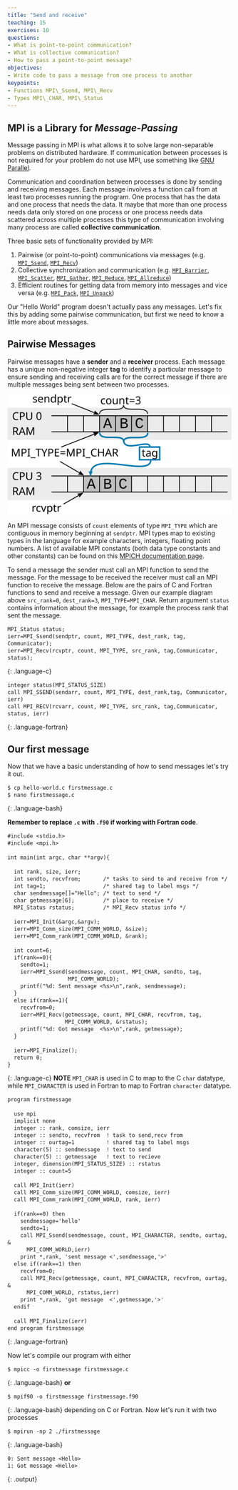 ```yaml
---
title: "Send and receive"
teaching: 15
exercises: 10
questions:
- What is point-to-point communication?
- What is collective communication?
- How to pass a point-to-point message?
objectives:
- Write code to pass a message from one process to another
keypoints:
- Functions MPI\_Ssend, MPI\_Recv
- Types MPI\_CHAR, MPI\_Status
---
```


## MPI is a Library for *Message-Passing*
Message passing in MPI is what allows it to solve large non-separable problems on distributed hardware. If communication between processes is not required for your problem do not use MPI, use something like [GNU Parallel](https://docs.computecanada.ca/wiki/GNU_Parallel).

Communication and coordination between processes is done by sending and receiving messages. Each message involves a function call from at least two processes running the program. One process that has the data and one process that needs the data. It maybe that more than one process needs data only stored on one process or one process needs data scattered across multiple processes this type of communication involving many process are called **collective communication**.
 
Three basic sets of functionality provided by MPI:
 1. Pairwise (or point-to-point) communications via messages (e.g. [`MPI_Ssend`](https://www.open-mpi.org/doc/v3.1/man3/MPI_Ssend.3.php), [`MPI_Recv`](https://www.open-mpi.org/doc/v3.1/man3/MPI_Recv.3.php))
 2. Collective synchronization and communication (e.g. [`MPI_Barrier`](https://www.open-mpi.org/doc/v3.1/man3/MPI_Barrier.3.php), [`MPI_Scatter`](https://www.open-mpi.org/doc/v3.1/man3/MPI_Scatter.3.php), [`MPI_Gather`](https://www.open-mpi.org/doc/v3.1/man3/MPI_Gather.3.php), [`MPI_Reduce`](https://www.open-mpi.org/doc/v3.1/man3/MPI_Reduce.3.php), [`MPI_Allreduce`](https://www.open-mpi.org/doc/v3.1/man3/MPI_Allreduce.3.php))
 3. Efficient routines for getting data from memory into messages and vice versa (e.g. [`MPI_Pack`](https://www.open-mpi.org/doc/v3.1/man3/MPI_Pack.3.php), [`MPI_Unpack`](https://www.open-mpi.org/doc/v3.1/man3/MPI_Unpack.3.php))


<!--
### Rank and Size much more important in MPI than OpenMP

As we saw previously, we can get the number of process running our MPI program. In our code examples this is stored in the `size` or `commsize` variables and all processes have the same value for this variable. On the other hand we also have a variable `rank` which uniquely identifies a process. These values are used to 

In OpenMP the compiler assigns jobs to each thread and usually it isn't important which thread is doing which task. However, in MPI, size is ofte

: processes determine amongst themselves which piece of puzzle to work on, then communicate with appropriate others.

![Rank and Size much](../fig/message_passing.png)
-->

Our "Hello World" program doesn't actually pass any messages.
Let's fix this by adding some pairwise communication, but first we need to know a little more about messages.

## Pairwise Messages
Pairwise messages have a **sender** and a **receiver** process. Each message has a unique non-negative integer **tag** to identify a particular message to ensure sending and receiving calls are for the correct message if there are multiple messages being sent between two processes.

![messages](../fig/send_recv.svg)

An MPI message consists of `count` elements of type `MPI_TYPE` which are contiguous in memory beginning at `sendptr`. MPI types map to existing types in the language for example characters, integers, floating point numbers. A list of available MPI constants (both data type constants and other constants) can be found on this [MPICH documentation page](https://www.mpich.org/static/docs/latest/www3/Constants.html). 

To send a message the sender must call an MPI function to send the message. For the message to be received the receiver must call an MPI function to receive the message. Below are the pairs of C and Fortran functions to send and receive a message. Given our example diagram above `src_rank=0`, `dest_rank=3`, `MPI_TYPE=MPI_CHAR`. Return argument `status` contains information about the message, for example the process rank that sent the message.

~~~
MPI_Status status;
ierr=MPI_Ssend(sendptr, count, MPI_TYPE, dest_rank, tag, Communicator);
ierr=MPI_Recv(rcvptr, count, MPI_TYPE, src_rank, tag,Communicator, status);
~~~
{: .language-c}

~~~
integer status(MPI_STATUS_SIZE)
call MPI_SSEND(sendarr, count, MPI_TYPE, dest_rank,tag, Communicator, ierr)
call MPI_RECV(rcvarr, count, MPI_TYPE, src_rank, tag,Communicator, status, ierr)
~~~
{: .language-fortran}


## Our first message
Now that we have a basic understanding of how to send messages let's try it out.

~~~
$ cp hello-world.c firstmessage.c
$ nano firstmessage.c
~~~
{: .language-bash}

**Remember to replace `.c` with `.f90` if working with Fortran code**.

~~~
#include <stdio.h>
#include <mpi.h>

int main(int argc, char **argv){
  
  int rank, size, ierr;
  int sendto, recvfrom;       /* tasks to send to and receive from */
  int tag=1;                  /* shared tag to label msgs */
  char sendmessage[]="Hello"; /* text to send */
  char getmessage[6];         /* place to receive */
  MPI_Status rstatus;         /* MPI_Recv status info */
  
  ierr=MPI_Init(&argc,&argv);
  ierr=MPI_Comm_size(MPI_COMM_WORLD, &size);
  ierr=MPI_Comm_rank(MPI_COMM_WORLD, &rank);
  
  int count=6;
  if(rank==0){
    sendto=1;
    ierr=MPI_Ssend(sendmessage, count, MPI_CHAR, sendto, tag,
                   MPI_COMM_WORLD);
    printf("%d: Sent message <%s>\n",rank, sendmessage);
  }
  else if(rank==1){
    recvfrom=0;
    ierr=MPI_Recv(getmessage, count, MPI_CHAR, recvfrom, tag,
                  MPI_COMM_WORLD, &rstatus);
    printf("%d: Got message  <%s>\n",rank, getmessage);
  }
  
  ierr=MPI_Finalize();
  return 0;
}
~~~
{: .language-c}
**NOTE** `MPI_CHAR` is used in C to map to the C `char` datatype, while `MPI_CHARACTER` is used in Fortran to map to Fortran `character` datatype.
~~~
program firstmessage
  
  use mpi
  implicit none
  integer :: rank, comsize, ierr
  integer :: sendto, recvfrom  ! task to send,recv from 
  integer :: ourtag=1          ! shared tag to label msgs
  character(5) :: sendmessage  ! text to send
  character(5) :: getmessage   ! text to recieve 
  integer, dimension(MPI_STATUS_SIZE) :: rstatus
  integer :: count=5
  
  call MPI_Init(ierr)
  call MPI_Comm_size(MPI_COMM_WORLD, comsize, ierr)
  call MPI_Comm_rank(MPI_COMM_WORLD, rank, ierr)
  
  if(rank==0) then
    sendmessage='hello'
    sendto=1;
    call MPI_Ssend(sendmessage, count, MPI_CHARACTER, sendto, ourtag, &
      MPI_COMM_WORLD,ierr) 
    print *,rank, 'sent message <',sendmessage,'>'
  else if(rank==1) then
    recvfrom=0;
    call MPI_Recv(getmessage, count, MPI_CHARACTER, recvfrom, ourtag, &
      MPI_COMM_WORLD, rstatus,ierr)
    print *,rank, 'got message  <',getmessage,'>'
  endif
  
  call MPI_Finalize(ierr)
end program firstmessage
~~~
{: .language-fortran}

Now let's compile our program with either
~~~
$ mpicc -o firstmessage firstmessage.c
~~~
{: .language-bash}
**or**
~~~
$ mpif90 -o firstmessage firstmessage.f90
~~~
{: .language-bash}
depending on C or Fortran. Now let's run it with two processes
~~~
$ mpirun -np 2 ./firstmessage
~~~
{: .language-bash}
~~~
0: Sent message <Hello>
1: Got message <Hello>
~~~
{: .output}
